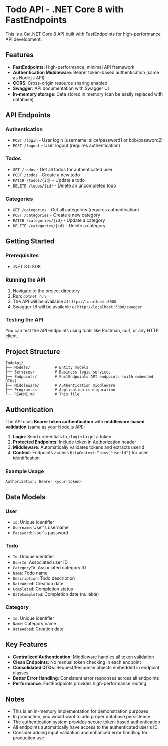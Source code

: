 # Todo API - .NET Core 8 with FastEndpoints

This is a C# .NET Core 8 API built with FastEndpoints for high-performance API development.

## Features

- **FastEndpoints**: High-performance, minimal API framework
- **Authentication Middleware**: Bearer token-based authentication (same as Node.js API)
- **CORS**: Cross-origin resource sharing enabled
- **Swagger**: API documentation with Swagger UI
- **In-memory storage**: Data stored in memory (can be easily replaced with database)

## API Endpoints

### Authentication
- `POST /login` - User login (username: alice/password1 or bob/password2)
- `POST /logout` - User logout (requires authentication)

### Todos
- `GET /todos` - Get all todos for authenticated user
- `POST /todos` - Create a new todo
- `PATCH /todos/{id}` - Update a todo
- `DELETE /todos/{id}` - Delete an uncompleted todo

### Categories
- `GET /categories` - Get all categories (requires authentication)
- `POST /categories` - Create a new category
- `PATCH /categories/{id}` - Update a category
- `DELETE /categories/{id}` - Delete a category

## Getting Started

### Prerequisites
- .NET 8.0 SDK

### Running the API
1. Navigate to the project directory
2. Run: `dotnet run`
3. The API will be available at `http://localhost:3000`
4. Swagger UI will be available at `http://localhost:3000/swagger`

### Testing the API
You can test the API endpoints using tools like Postman, curl, or any HTTP client.

## Project Structure

```
TodoApi/
├── Models/           # Entity models
├── Services/         # Business logic services
├── Endpoints/        # FastEndpoints API endpoints (with embedded DTOs)
├── Middleware/       # Authentication middleware
├── Program.cs        # Application configuration
└── README.md         # This file
```

## Authentication

The API uses **Bearer token authentication** with **middleware-based validation** (same as your Node.js API):

1. **Login**: Send credentials to `/login` to get a token
2. **Protected Endpoints**: Include token in Authorization header
3. **Middleware**: Automatically validates tokens and extracts userId
4. **Context**: Endpoints access `HttpContext.Items["UserId"]` for user identification

### Example Usage

```http
Authorization: Bearer <your-token>
```

## Data Models

### User
- `Id`: Unique identifier
- `Username`: User's username
- `Password`: User's password

### Todo
- `Id`: Unique identifier
- `UserId`: Associated user ID
- `CategoryId`: Associated category ID
- `Name`: Todo name
- `Description`: Todo description
- `DateAdded`: Creation date
- `Completed`: Completion status
- `DateCompleted`: Completion date (nullable)

### Category
- `Id`: Unique identifier
- `Name`: Category name
- `DateAdded`: Creation date

## Key Features

- **Centralized Authentication**: Middleware handles all token validation
- **Clean Endpoints**: No manual token checking in each endpoint
- **Consolidated DTOs**: Request/Response objects embedded in endpoint classes
- **Better Error Handling**: Consistent error responses across all endpoints
- **Performance**: FastEndpoints provides high-performance routing

## Notes

- This is an in-memory implementation for demonstration purposes
- In production, you would want to add proper database persistence
- The authentication system provides secure token-based authentication
- All endpoints automatically have access to the authenticated user's ID
- Consider adding input validation and enhanced error handling for production use
